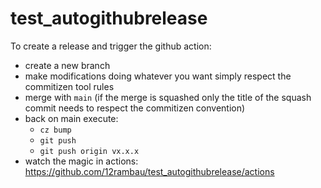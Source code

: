 # test_autogithubrelease

To create a release and trigger the github action:

- create a new branch
- make modifications doing whatever you want simply respect the commitizen tool rules
- merge with `main` (if the merge is squashed only the title of the squash commit needs to respect the commitizen convention)
- back on main execute:
  - `cz bump`
  - `git push`
  - `git push origin vx.x.x`
- watch the magic in actions: https://github.com/12rambau/test_autogithubrelease/actions
